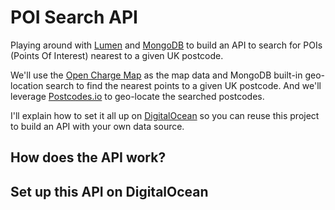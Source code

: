 # POI Search API

Playing around with [Lumen](https://lumen.laravel.com) and
[MongoDB](https://www.mongodb.com) to build an API to search for POIs (Points Of
Interest) nearest to a given UK postcode.

We'll use the [Open Charge Map](http://openchargemap.io/site) as the map data and
MongoDB built-in geo-location search to find the nearest points to a given UK
postcode. And we'll leverage [Postcodes.io](http://postcodes.io) to geo-locate
the searched postcodes.

I'll explain how to set it all up on [DigitalOcean](https://www.digitalocean.com)
so you can reuse this project to build an API with your own data source.

## How does the API work?

## Set up this API on DigitalOcean
